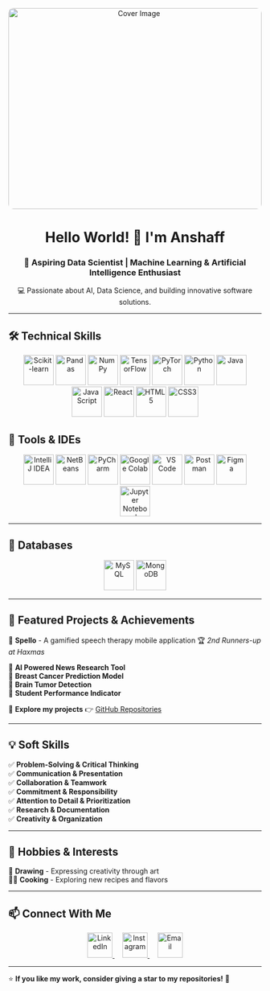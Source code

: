<p align="center">
  <img src="https://cdn.dribbble.com/userupload/21304209/file/original-43d15e7c78f7b3b5d8c28f01654149fc.gif" alt="Cover Image" style="width: 100%; object-fit: cover; height: 400px; border-radius: 10px;" />
</p>

<h1 align="center">Hello World! 👋 I'm Anshaff</h1>
<h3 align="center">🚀 Aspiring Data Scientist | Machine Learning & Artificial Intelligence Enthusiast</h3>

<p align="center">
  💻 Passionate about AI, Data Science, and building innovative software solutions.  
</p>

---

## 🛠️ Technical Skills  

<p align="center"> 
<img src="https://encrypted-tbn0.gstatic.com/images?q=tbn:ANd9GcT3ioErrXCaT2yZgsMaefs8irg9dRTWVk882Q&s" alt="Scikit-learn" width="60" height="60"/> 
<img src="https://encrypted-tbn0.gstatic.com/images?q=tbn:ANd9GcQ-NEICv1aGTvDRncdvM_fXoah5SNWx4pXAvg&s" alt="Pandas" width="60" height="60"/> 
<img src="https://media.licdn.com/dms/image/D5612AQFSTglfKdI9eg/article-cover_image-shrink_720_1280/0/1708971797430?e=2147483647&v=beta&t=XbyPHd8bw5PLrsaTaad1Sish6jhLezkkp1u52KEpExg" alt="NumPy" width="60"
  height="60"/> 
<img src="https://upload.wikimedia.org/wikipedia/commons/2/2d/Tensorflow_logo.svg" alt="TensorFlow" width="60" height="60"/>
<img src="https://upload.wikimedia.org/wikipedia/commons/1/10/PyTorch_logo_icon.svg" alt="PyTorch" width="60" height="60"/>
<img src="https://upload.wikimedia.org/wikipedia/commons/c/c3/Python-logo-notext.svg" alt="Python" width="60" height="60"/> 
<img src="https://upload.wikimedia.org/wikipedia/en/3/30/Java_programming_language_logo.svg" alt="Java" width="60" height="60"/> 
<img src="https://upload.wikimedia.org/wikipedia/commons/6/6a/JavaScript-logo.png" alt="JavaScript" width="60" height="60"/> 
<img src="https://upload.wikimedia.org/wikipedia/commons/a/a7/React-icon.svg" alt="React" width="60" height="60"/> 
<img src="https://upload.wikimedia.org/wikipedia/commons/3/38/HTML5_Badge.svg" alt="HTML5" width="60" height="60"/> 
<img src="https://upload.wikimedia.org/wikipedia/commons/6/62/CSS3_logo.svg" alt="CSS3" width="60" height="60"/> 
</p>


## 🔧 Tools & IDEs  

<p align="center"> 
<img src="https://www.helenjoscott.com/wp-content/uploads/2020/09/1200px-IntelliJ_IDEA_Logo.png" alt="IntelliJ IDEA" width="60" height="60"/> 
<img src="https://upload.wikimedia.org/wikipedia/commons/thumb/9/98/Apache_NetBeans_Logo.svg/800px-Apache_NetBeans_Logo.svg.png" alt="NetBeans" width="60" height="60"/> 
<img src="https://upload.wikimedia.org/wikipedia/commons/thumb/1/1d/PyCharm_Icon.svg/2048px-PyCharm_Icon.svg.png" alt="PyCharm" width="60" height="60"/> 
<img src="https://upload.wikimedia.org/wikipedia/commons/d/d0/Google_Colaboratory_SVG_Logo.svg" alt="Google Colab" width="60" height="60"/> 
<img src="https://carleton.ca/scs/wp-content/uploads/vscode-1.png" alt="VS Code" width="60" height="60"/>
<img src="https://www.vectorlogo.zone/logos/getpostman/getpostman-icon.svg" alt="Postman" width="60" height="60"/>
<img src="https://upload.wikimedia.org/wikipedia/commons/3/33/Figma-logo.svg" alt="Figma" width="60" height="60"/>
<img src="https://upload.wikimedia.org/wikipedia/commons/3/38/Jupyter_logo.svg" alt="Jupyter Notebook" width="60" height="60"/>

  
</p>

---
## 🔧 Databases

<p align="center"> 
<img src="https://virtual-dba.com/wp-content/uploads/mysql-database-services-remote-dba.png" alt="MySQL" width="60" height="60"/> 
<img src="https://images.icon-icons.com/2415/PNG/512/mongodb_original_wordmark_logo_icon_146425.png" alt="MongoDB" width="60" height="60"/>  
</p>

---


## 📌 Featured Projects & Achievements  

🎯 **Spello** - A gamified speech therapy mobile application 🏆 *2nd Runners-up at Haxmas*

🎯 **AI Powered News Research Tool**  
🎯 **Breast Cancer Prediction Model**  
🎯 **Brain Tumor Detection**  
🎯 **Student Performance Indicator**

📂 **Explore my projects** 👉 [GitHub Repositories](https://github.com/nazikanshaffAM?tab=repositories)  

---

## 💡 Soft Skills  

✅ **Problem-Solving & Critical Thinking**  
✅ **Communication & Presentation**  
✅ **Collaboration & Teamwork**  
✅ **Commitment & Responsibility**  
✅ **Attention to Detail & Prioritization**  
✅ **Research & Documentation**  
✅ **Creativity & Organization**  

---

## 🎨 Hobbies & Interests  

🎨 **Drawing** - Expressing creativity through art  
👨‍🍳 **Cooking** - Exploring new recipes and flavors    

---

## 📫 Connect With Me  

<p align="center">
  <a href="https://www.linkedin.com/in/anshaffameer" target="_blank">
    <img src="https://upload.wikimedia.org/wikipedia/commons/c/ca/LinkedIn_logo_initials.png" alt="LinkedIn" width="50" height="50"/>
  </a>
  &nbsp;&nbsp;&nbsp;
  <a href="https://www.instagram.com/nazik_anshaff/" target="_blank">
    <img src="https://upload.wikimedia.org/wikipedia/commons/a/a5/Instagram_icon.png" alt="Instagram" width="50" height="50"/>
  </a>
  &nbsp;&nbsp;&nbsp;
  <a href="mailto:anshaff.nzk@gmail.com">
    <img src="https://upload.wikimedia.org/wikipedia/commons/4/4e/Gmail_Icon.png" alt="Email" width="50" height="50"/>
  </a>
</p>


---

⭐ **If you like my work, consider giving a star to my repositories!** 🌟
